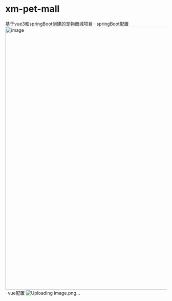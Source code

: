 # xm-pet-mall
基于vue3和springBoot创建的宠物商城项目
· springBoot配置
<img width="1331" height="820" alt="image" src="https://github.com/user-attachments/assets/8888cbba-238c-419e-a241-af30a8e2ed34" />
· vue配置
![Uploading image.png…]()

